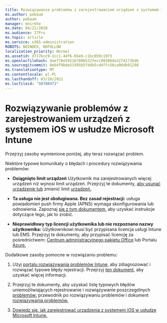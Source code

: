 ```yaml
---
title: Rozwiązywanie problemów z zarejestrowaniem urządzeń z systemem iOS w usłudze Microsoft Intune
ms.author: pebaum
author: pebaum
manager: mnirkhe
ms.date: 04/21/2020
ms.audience: ITPro
ms.topic: article
ms.service: o365-administration
ROBOTS: NOINDEX, NOFOLLOW
localization_priority: Normal
ms.assetid: d717bcc9-1cc1-44f6-b5e6-c1bc059c1973
ms.openlocfilehash: 4aef78e5921b789b532fecc99380da3274173bdb
ms.sourcegitcommit: 0eb4f9bde53395b5fd4b5cd4ffc56ca96db91298
ms.translationtype: MT
ms.contentlocale: pl-PL
ms.lasthandoff: 03/10/2021
ms.locfileid: "50708972"
---
```

# <a name="troubleshoot-issues-with-enrolling-ios-devices-in-microsoft-intune"></a>Rozwiązywanie problemów z zarejestrowaniem urządzeń z systemem iOS w usłudze Microsoft Intune

Przejrzyj zasoby wymienione poniżej, aby teraz rozwiązać problem. 
  
Niektóre typowe komunikaty o błędach i procedury rozwiązywania problemów:
  
- **Osiągnięto limit urządzeń** Użytkownik ma zarejestrowanych więcej urządzeń niż wynosi limit urządzeń. Przejrzyj te dokumenty, [aby usunąć urządzenie lub](https://docs.microsoft.com/intune/devices-wipe) zmienić limit [urządzeń.](https://docs.microsoft.com/intune/enrollment-restrictions-set#set-device-limit-restrictions)
    
- **Ta usługa nie jest obsługiwana. Bez zasad rejestracji:** usługa powiadomień push firmy Apple (APNS) wymaga skonfigurowania lub odnowienia. Zapoznaj [się z tym dokumentem,](https://docs.microsoft.com/intune/apple-mdm-push-certificate-get) aby uzyskać instrukcje dotyczące tego, jak to zrobić. 
    
- **Nieprawidłowy typ licencji użytkownika lub nie rozpoznano nazwy użytkownika:** Użytkownikowi musi być przypisana licencja usługi Intune lub EMS. Przejrzyj te dokumenty, aby przypisać licencję za pośrednictwem: [Centrum administracyjnego pakietu Office](https://docs.microsoft.com/intune/licenses-assign) lub Portalu [Azure.](https://docs.microsoft.com/azure/active-directory/license-users-groups)
    
Dodatkowe zasoby pomocne w rozwiązaniu problemu:
  
1. Użyj [portalu rozwiązywania problemów Intune,](https://devicemanagement.microsoft.com/#blade/Microsoft_Intune_DeviceSettings/TroubleshootBlade) aby zdiagnozować i rozwiązać typowe błędy rejestracji. Przejrzyj [ten dokument,](https://docs.microsoft.com/intune/help-desk-operators) aby uzyskać więcej informacji. 
    
2. Przejrzyj te dokumenty, aby uzyskać listę typowych błędów uniemożliwiających rejestrowanie i rozwiązywanie poszczególnych [problemów:](https://support.microsoft.com/help/4039809/troubleshooting-ios-device-enrollment-in-intune) przewodnik po rozwiązywaniu problemów i dokument [rozwiązywania problemów.](https://docs.microsoft.com/troubleshoot/mem/intune/troubleshoot-device-enrollment-in-intune)
    
3. [Dowiedz się, jak zarejestrować urządzenia z systemem iOS w usłudze Microsoft Intune.](https://docs.microsoft.com/intune/ios-enroll)
    

